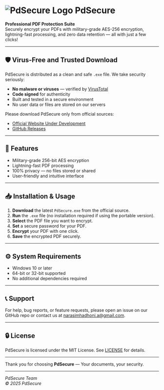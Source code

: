 # ![PdSecure Logo](./static/logo.png) PdSecure

**Professional PDF Protection Suite**  
Securely encrypt your PDFs with military-grade AES-256 encryption, lightning-fast processing, and zero data retention — all with just a few clicks!

---

## 🛡️ Virus-Free and Trusted Download

PdSecure is distributed as a clean and safe `.exe` file. We take security seriously:

- **No malware or viruses** — verified by [VirusTotal](https://www.virustotal.com/gui/file/9348822d49537e1bb6c4c10e15427e1e06616aa22ed77cdbba9f44fe16d40b31)  
- **Code signed** for authenticity  
- Built and tested in a secure environment  
- No user data or files are stored on our servers  

Please download PdSecure only from official sources:

- [Official Website Under Development]()  
- [GitHub Releases](https://github.com/yourrepo/releases)

---

## 🚀 Features

- Military-grade 256-bit AES encryption  
- Lightning-fast PDF processing  
- 100% privacy — no files stored or shared  
- User-friendly and intuitive interface  

---

## 📥 Installation & Usage

1. **Download** the latest `PdSecure.exe` from the official source.  
2. **Run** the `.exe` file (no installation required if using the portable version).  
3. **Select** the PDF file you want to encrypt.  
4. **Set** a secure password for your PDF.  
5. **Encrypt** your PDF with one click.  
6. **Save** the encrypted PDF securely.

---

## ⚙️ System Requirements

- Windows 10 or later  
- 64-bit or 32-bit supported  
- No additional dependencies required  

---

## 📞 Support

For help, bug reports, or feature requests, please open an issue on our GitHub repo or contact us at [narasimhadhoni.a@gmail.com](mailto:narasimhadhoni.a@gmail.com).

---

## 🔒 License

PdSecure is licensed under the MIT License. See [LICENSE](LICENSE) for details.

---

Thank you for choosing **PdSecure** — Your documents, your security.

---

*PdSecure Team*  
*© 2025 PdSecure*
